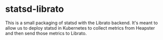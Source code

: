# statsd-librato

This is a small packaging of statsd with the Librato backend. It's meant to allow us to deploy statsd in Kubernetes to collect metrics from Heapster and then send those metrics to Librato.
